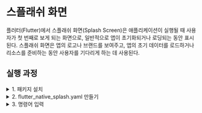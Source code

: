 # 스플래쉬 화면

플러터(Flutter)에서 스플래쉬 화면(Splash Screen)은 애플리케이션이 실행될 때 사용자가 첫 번째로 보게 되는 화면으로, 일반적으로 앱이 초기화되거나 로딩되는 동안 표시된다. 스플래쉬 화면은 앱의 로고나 브랜드를 보여주고, 앱의 초기 데이터를 로드하거나 리소스를 준비하는 동안 사용자를 기다리게 하는 데 사용된다.

## 실행 과정
<details>
<summary>1. 패키지 설치</summary>
<div markdown="1">

- https://pub.dev/packages/flutter_native_splash 에서 패키지 설치

</div>
</details>

<details>
<summary>2. flutter_native_splash.yaml 만들기</summary></summary>
<div markdown="1">

 - 위 공식 문서의 READ ME 를 보면 이 파일의 예시가 있다. 여기서 image와 배경 색깔 등 커스텀 할 수 있다. 
  
</div>
</details> 
<details>
<summary>3. 명령어 입력</summary>
<div markdown="1">

- Terminal에 flutter pub run flutter_native_splash:create 이 명령어를 입력하여 설정을 적용해주면 준비는 끝난다.

</div>
</details>

</br>
